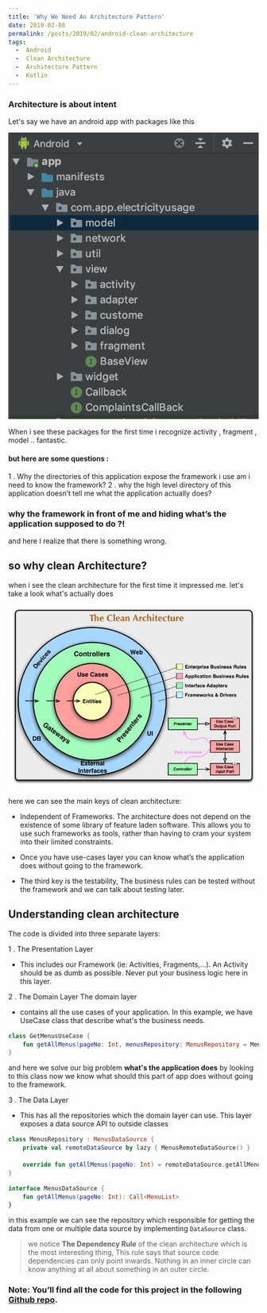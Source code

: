 ```yaml
---
title: 'Why We Need An Architecture Pattern'
date: 2019-02-08
permalink: /posts/2019/02/android-clean-architecture
tags:
  -  Android
  -  Clean Architecture
  -  Architecture Pattern
  -  Kotlin
---
```

### Architecture is about intent 
 Let's say we have an android app with packages like this


![no architecture image](/images/no_architecture.png)

When i see these packages for the first time i recognize  activity , fragment , model .. fantastic.
#### but here are some questions :
1 . Why the directories of this application expose the framework i use am i need to know the framework?
2 . why the high level directory of this application doesn’t tell me what the application actually does?
### why the framework in front of me and hiding what’s the application supposed to do ?!
 and here I realize that there is something wrong.

## so why clean Architecture?

when i see the clean architecture for the first time it impressed me. let's take a look what's actually does

![clean architecture image](/images/clean_architecture.jpg)

here we can see the main keys of clean architecture:

* Independent of Frameworks. The architecture does not depend on the existence of some library of feature laden software. This allows you to use such frameworks as tools, rather than having to cram your system into their limited constraints.

* Once you have use-cases layer you can know what’s the application does without going to the framework. 

* The third key is the testability, The business rules can be tested without the framework and we can talk about testing later.


## Understanding clean architecture
 
 The code is divided into three separate layers:

1 . The Presentation Layer
* This includes our Framework (ie: Activities, Fragments,...). An Activity should be as dumb as possible. Never put your business logic here in this layer.

2 . The Domain Layer
The domain layer
* contains all the use cases of your application. In this example, we have UseCase class that describe what's the business needs.
``` kotlin
class GetMenusUseCase {
    fun getAllMenus(pageNo: Int, menusRepository: MenusRepository = MenusRepository()) = menusRepository.getAllMenus(pageNo)
}
```

and here we solve our big problem **what's the application does** by looking to this class now we know what should this part of app does without going to the framework.

3 . The Data Layer
* This has all the repositories which the domain layer can use. This layer exposes a data source API to outside classes
``` kotlin
class MenusRepository : MenusDataSource {
    private val remoteDataSource by lazy { MenusRemoteDataSource() }

    override fun getAllMenus(pageNo: Int) = remoteDataSource.getAllMenus(pageNo)
}
```
``` kotlin
interface MenusDataSource {
    fun getAllMenus(pageNo: Int): Call<MenuList>
}
```

in this example we can see the repository which responsible for getting the data from one or multiple data source by implementing ```DataSource``` class.

> we notice **The Dependency Rule** of the clean architecture which is the most interesting thing,
> This rule says that source code dependencies can only point inwards. Nothing in an inner circle can know anything at all about something in an outer circle.


### Note: You’ll find all the code for this project in the following [Github repo](https://github.com/muhammadFawzy/menus-app-architecture/tree/mvvm-clean).
